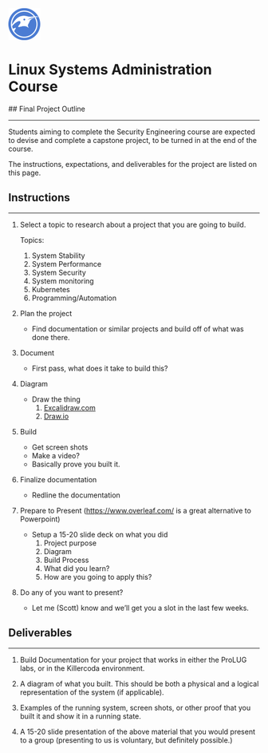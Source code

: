 <div class="flex-container">
        <img src="https://github.com/ProfessionalLinuxUsersGroup/img/blob/main/Assets/Logos/ProLUG_Round_Transparent_LOGO.png?raw=true" width="64" height="64"></img>
    <p>
        <h1>Linux Systems Administration Course</h1>
    </p>
</div>
## Final Project Outline

---

Students aiming to complete the Security Engineering course are expected to devise
and complete a capstone project, to be turned in at the end of the course.

The instructions, expectations, and deliverables for the project are listed on this
page.

## Instructions

---

1. Select a topic to research about a project that you are going to build.

   Topics:

   1. System Stability
   2. System Performance
   3. System Security
   4. System monitoring
   5. Kubernetes
   6. Programming/Automation

2. Plan the project
   - Find documentation or similar projects and build off of what was done there.
3. Document
   - First pass, what does it take to build this?
4. Diagram
   - Draw the thing
     1. [Excalidraw.com](https://excalidraw.com)
     2. [Draw.io](https://draw.io)
5. Build
   - Get screen shots
   - Make a video?
   - Basically prove you built it.
6. Finalize documentation
   - Redline the documentation
7. Prepare to Present (https://www.overleaf.com/ is a great alternative to Powerpoint)

   - Setup a 15-20 slide deck on what you did
     1. Project purpose
     2. Diagram
     3. Build Process
     4. What did you learn?
     5. How are you going to apply this?

8. Do any of you want to present?
   - Let me (Scott) know and we’ll get you a slot in the last few weeks.

## Deliverables

---

1. Build Documentation for your project that works in either the ProLUG labs, or in
   the Killercoda environment.

2. A diagram of what you built. This should be both a physical and a logical
   representation of the system (if applicable).

3. Examples of the running system, screen shots, or other proof that you built it and
   show it in a running state.

4. A 15-20 slide presentation of the above material that you would present to a group (presenting
   to us is voluntary, but definitely possible.)
